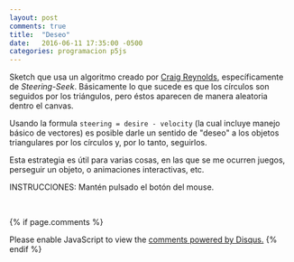```yaml
---
layout: post
comments: true
title:  "Deseo"
date:   2016-06-11 17:35:00 -0500
categories: programacion p5js
---
```


Sketch que usa un algoritmo creado por [Craig Reynolds](http://www.red3d.com/cwr/), específicamente de *Steering-Seek*.
Básicamente lo que sucede es que los círculos son seguidos por los triángulos, pero éstos aparecen de manera aleatoria dentro el canvas.

Usando la formula `steering = desire - velocity` (la cual incluye manejo básico de vectores) es posible darle un sentido de "deseo" a los objetos triangulares por los círculos y, por lo tanto, seguirlos.

Esta estrategia es útil para varias cosas, en las que se me ocurren juegos, perseguir un objeto, o animaciones interactivas, etc.

INSTRUCCIONES: Mantén pulsado el botón del mouse.


<!-- Carga de archivo js -->
<html>
    <head>
        <script src="//cdnjs.cloudflare.com/ajax/libs/p5.js/0.5.0/p5.js"></script>
        <script src="{{site.baseurl}}/js/desire/sketch.js"></script>
        <script src="{{site.baseurl}}/js/desire/food.js"></script>
        <script src="{{site.baseurl}}/js/desire/liquid.js"></script>
        <script src="{{site.baseurl}}/js/desire/vehicle.js"></script>
    </head>
    <body>
        <center>
            <div id="contenedor2"></div>
        </center>
    </body>
</html>
<br>
<center>
<!--<script src="https://gist.github.com/animanoir/b12594eed431bc2353c073e8761599da.js"></script>-->
</center>

<!-- Comentarios -->
{% if page.comments %}
<div id="disqus_thread"></div>
<script>
    /**
     *  RECOMMENDED CONFIGURATION VARIABLES: EDIT AND UNCOMMENT THE SECTION BELOW TO INSERT DYNAMIC VALUES FROM YOUR PLATFORM OR CMS.
     *  LEARN WHY DEFINING THESE VARIABLES IS IMPORTANT: https://disqus.com/admin/universalcode/#configuration-variables
     */
    /*
    var disqus_config = function () {
        this.page.url = PAGE_URL;  // Replace PAGE_URL with your page's canonical URL variable
        this.page.identifier = PAGE_IDENTIFIER; // Replace PAGE_IDENTIFIER with your page's unique identifier variable
    };
    */
    (function() {  // DON'T EDIT BELOW THIS LINE
        var d = document, s = d.createElement('script');
        
        s.src = '//animanoir-blog.disqus.com/embed.js';
        
        s.setAttribute('data-timestamp', +new Date());
        (d.head || d.body).appendChild(s);
    })();
</script>
<noscript>Please enable JavaScript to view the <a href="https://disqus.com/?ref_noscript" rel="nofollow">comments powered by Disqus.</a></noscript>
{% endif %}
